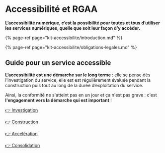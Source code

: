 # Accessibilité et RGAA

**L’accessibilité numérique, c’est la possibilité pour toutes et tous d’utiliser les services numériques, quelle que soit leur façon d’y accéder.**

{% page-ref page="kit-accessibilite/introduction.md" %}

{% page-ref page="kit-accessibilite/obligations-legales.md" %}

## Guide pour un service accessible <a id="guide-pour-un-service-accessible"></a>

**L’accessibilité est une démarche sur le long terme** : elle se pense dès l'investigation du service, elle est est régulièrement évaluée pendant la construction puis tout au long de la durée d’exploitation du service.

Ainsi, la conformité ne s'atteint pas en un jour et ça n'est pas grave : c'est **l'engagement vers la démarche qui est important** !

[👉 Investigation​](kit-accessibilite/kit-accessibilite/investigation.md)

[👉 Construction​](kit-accessibilite/kit-accessibilite/construction.md)

[👉 Accélération​](kit-accessibilite/kit-accessibilite/acceleration.md)

[👉 Consolidation​](kit-accessibilite/kit-accessibilite/consolidation.md)

